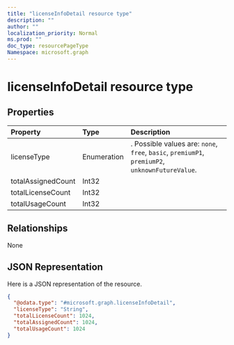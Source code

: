 ```yaml
---
title: "licenseInfoDetail resource type"
description: ""
author: ""
localization_priority: Normal
ms.prod: ""
doc_type: resourcePageType
Namespace: microsoft.graph
---
```



# licenseInfoDetail resource type



## Properties
|Property|Type|Description|
|:---|:---|:---|
|licenseType|Enumeration|. Possible values are: `none`, `free`, `basic`, `premiumP1`, `premiumP2`, `unknownFutureValue`.|
|totalAssignedCount|Int32||
|totalLicenseCount|Int32||
|totalUsageCount|Int32||

## Relationships
None

## JSON Representation
Here is a JSON representation of the resource.
<!-- {
  "blockType": "resource",
  "@odata.type": "microsoft.graph.licenseInfoDetail"
}
-->
``` json
{
  "@odata.type": "#microsoft.graph.licenseInfoDetail",
  "licenseType": "String",
  "totalLicenseCount": 1024,
  "totalAssignedCount": 1024,
  "totalUsageCount": 1024
}
```

